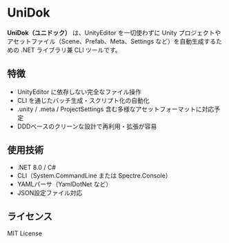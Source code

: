 # UniDok

**UniDok（ユニドック）** は、UnityEditor を一切使わずに Unity プロジェクトやアセットファイル（Scene、Prefab、Meta、Settings など）を自動生成するための .NET ライブラリ兼 CLI ツールです。

## 特徴

- UnityEditor に依存しない完全なファイル操作
- CLI を通じたバッチ生成・スクリプト化の自動化
- .unity / .meta / ProjectSettings 含む多様なアセットフォーマットに対応予定
- DDDベースのクリーンな設計で再利用・拡張が容易

## 使用技術

- .NET 8.0 / C#
- CLI（System.CommandLine または Spectre.Console）
- YAMLパーサ（YamlDotNet など）
- JSON設定ファイル対応

## ライセンス

MIT License
